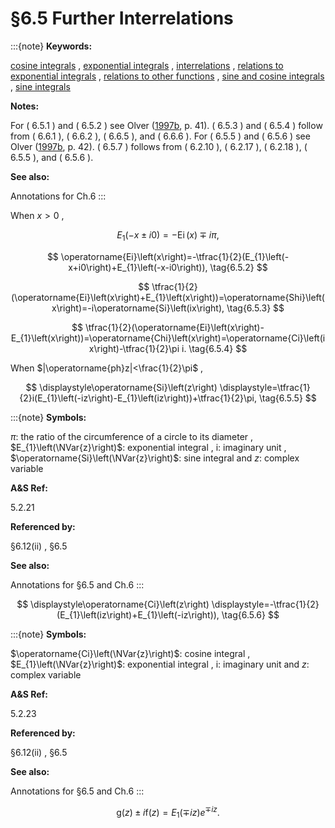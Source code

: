 # §6.5 Further Interrelations

:::{note}
**Keywords:**

[cosine integrals](http://dlmf.nist.gov/search/search?q=cosine%20integrals) , [exponential integrals](http://dlmf.nist.gov/search/search?q=exponential%20integrals) , [interrelations](http://dlmf.nist.gov/search/search?q=interrelations) , [relations to exponential integrals](http://dlmf.nist.gov/search/search?q=relations%20to%20exponential%20integrals) , [relations to other functions](http://dlmf.nist.gov/search/search?q=relations%20to%20other%20functions) , [sine and cosine integrals](http://dlmf.nist.gov/search/search?q=sine%20and%20cosine%20integrals) , [sine integrals](http://dlmf.nist.gov/search/search?q=sine%20integrals)

**Notes:**

For ( 6.5.1 ) and ( 6.5.2 ) see Olver ([1997b](./bib/O.html#bib1809 "Asymptotics and Special Functions"), p. 41). ( 6.5.3 ) and ( 6.5.4 ) follow from ( 6.6.1 ), ( 6.6.2 ), ( 6.6.5 ), and ( 6.6.6 ). For ( 6.5.5 ) and ( 6.5.6 ) see Olver ([1997b](./bib/O.html#bib1809 "Asymptotics and Special Functions"), p. 42). ( 6.5.7 ) follows from ( 6.2.10 ), ( 6.2.17 ), ( 6.2.18 ), ( 6.5.5 ), and ( 6.5.6 ).

**See also:**

Annotations for Ch.6
:::

When $x>0$ ,


<a id="E1"></a>
$$
E_{1}\left(-x\pm i0\right)=-\operatorname{Ei}\left(x\right)\mp i\pi, \tag{6.5.1}
$$


<a id="E2"></a>
$$
\operatorname{Ei}\left(x\right)=-\tfrac{1}{2}(E_{1}\left(-x+i0\right)+E_{1}\left(-x-i0\right)), \tag{6.5.2}
$$


<a id="E3"></a>
$$
\tfrac{1}{2}(\operatorname{Ei}\left(x\right)+E_{1}\left(x\right))=\operatorname{Shi}\left(x\right)=-i\operatorname{Si}\left(ix\right), \tag{6.5.3}
$$


<a id="E4"></a>
$$
\tfrac{1}{2}(\operatorname{Ei}\left(x\right)-E_{1}\left(x\right))=\operatorname{Chi}\left(x\right)=\operatorname{Ci}\left(ix\right)-\tfrac{1}{2}\pi i. \tag{6.5.4}
$$

When $|\operatorname{ph}z|<\frac{1}{2}\pi$ ,

<a id="EGx1"></a>

$$
\displaystyle\operatorname{Si}\left(z\right) \displaystyle=\tfrac{1}{2}i(E_{1}\left(-iz\right)-E_{1}\left(iz\right))+\tfrac{1}{2}\pi, \tag{6.5.5}
$$

:::{note}
**Symbols:**

$\pi$: the ratio of the circumference of a circle to its diameter , $E_{1}\left(\NVar{z}\right)$: exponential integral , $\mathrm{i}$: imaginary unit , $\operatorname{Si}\left(\NVar{z}\right)$: sine integral and $z$: complex variable

**A&S Ref:**

5.2.21

**Referenced by:**

§6.12(ii) , §6.5

**See also:**

Annotations for §6.5 and Ch.6
:::

$$
\displaystyle\operatorname{Ci}\left(z\right) \displaystyle=-\tfrac{1}{2}(E_{1}\left(iz\right)+E_{1}\left(-iz\right)), \tag{6.5.6}
$$

:::{note}
**Symbols:**

$\operatorname{Ci}\left(\NVar{z}\right)$: cosine integral , $E_{1}\left(\NVar{z}\right)$: exponential integral , $\mathrm{i}$: imaginary unit and $z$: complex variable

**A&S Ref:**

5.2.23

**Referenced by:**

§6.12(ii) , §6.5

**See also:**

Annotations for §6.5 and Ch.6
:::


<a id="E7"></a>
$$
\mathrm{g}\left(z\right)\pm i\mathrm{f}\left(z\right)=E_{1}\left(\mp iz\right)e^{\mp iz}. \tag{6.5.7}
$$
